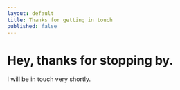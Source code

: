 ```yaml
---
layout: default
title: Thanks for getting in touch
published: false
---
```


# Hey, thanks for stopping by.   

I will be in touch very shortly.
